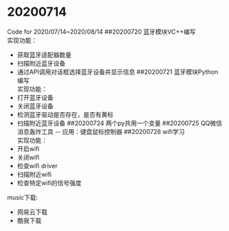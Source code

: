 # 20200714
Code for 2020/07/14~2020/08/14
##20200720
蓝牙模块VC++编写  
实现功能：  
* 获取蓝牙适配器数量
* 扫描附近蓝牙设备
* 通过API调用对话框选择蓝牙设备并显示信息
##20200721
蓝牙模块Python编写  
实现功能：  
* 打开蓝牙设备
* 关闭蓝牙设备
* 检测蓝牙驱动是否存在，是否有黄标
* 扫描附近蓝牙设备
##20200724
两个py共用一个变量
##20200725
QQ微信消息轰炸工具 -- 应用：键盘鼠标控制器
##20200728
wifi学习  
实现功能：  
* 开启wifi
* 关闭wifi
* 检查wifi driver
* 扫描附近wifi
* 检查特定wifi的信号强度

music下载:  
* 网易云下载
* 酷我下载

